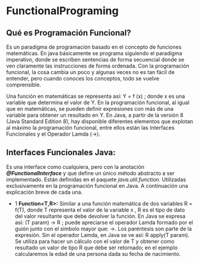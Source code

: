 # FunctionalPrograming

## Qué es Programación Funcional?

Es un paradigma de programación basado en el concepto de funciones matemáticas. En java básicamente se programa siguiendo el paradigma imperativo, donde se escriben sentencias de forma secuencial donde se ven claramente las instrucciones de forma ordenada. Con la programación funcional, la cosa cambia un poco y algunas veces no es tan fácil de entender, pero cuando conoces los conceptos, todo se vuelve comprensible.

Una función en matemáticas se representa así:   Y = f (x) ;  donde x es una variable que determina el valor de Y. En la programación funcional, al igual que en matemáticas, se pueden definir expresiones con más de una variable para obtener un resultado en Y.
En Java, a partir de la versión 8 (Java Standard Edition 8), hay disponible diferentes elementos que explotan al máximo la programación funcional, entre ellos están las Interfaces Funcionales y el Operador Lamda (->). 

## Interfaces Funcionales Java:
Es una interface como cualquiera, pero con la anotación **_@FunctionalInterface_** y que define un único método abstracto a ser implementado. Están definidas en el paquete _java.util.function_. Utilizadas exclusivamente en la programación funcional en Java. A continuación una explicación breve de cada una.

* 1 **Function<T,R>:**
Similar a una función matemática de dos variables R = f(T), donde T representa el valor de la variable x , R es el tipo de dato del valor resultante que debe devolver la función. En Java se expresa así:  (T  param) -> R  ; puede apreciarse el operador Lamda formado por el guión junto con el símbolo mayor que: ->.  Los paréntesis son parte de la expresión. Sin el operador Lamda, en Java se ve así: R  apply(T param).  Se utiliza para hacer un cálculo con el valor de T y obtener como resultado un valor de tipo R que debe ser retornado; en el ejemplo calcularemos la edad de una persona dada su fecha de nacimiento.

